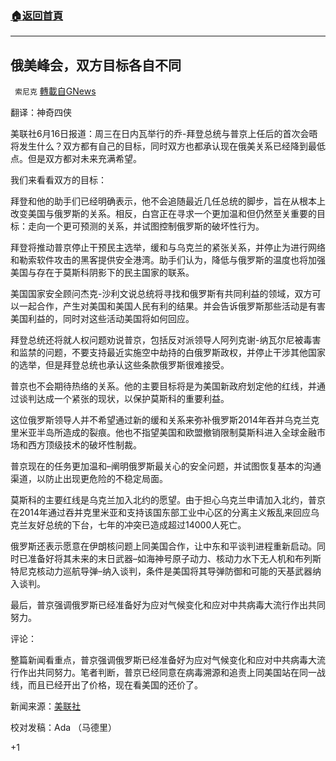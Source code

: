 ###  [:house:返回首頁](https://github.com/ourhimalayas/txt)
---

## 俄美峰会，双方目标各自不同
` 索尼克` [轉載自GNews](https://gnews.org/zh-hans/1327233/)

翻译：神奇四侠

美联社6月16日报道：周三在日内瓦举行的乔-拜登总统与普京上任后的首次会晤将发生什么？双方都有自己的目标，同时双方也都承认现在俄美关系已经降到最低点。但是双方都对未来充满希望。

我们来看看双方的目标：

拜登和他的助手们已经明确表示，他不会追随最近几任总统的脚步，旨在从根本上改变美国与俄罗斯的关系。相反，白宫正在寻求一个更加温和但仍然至关重要的目标：走向一个更可预测的关系，并试图控制俄罗斯的破坏性行为。

拜登将推动普京停止干预民主选举，缓和与乌克兰的紧张关系，并停止为进行网络和勒索软件攻击的黑客提供安全港湾。助手们认为，降低与俄罗斯的温度也将加强美国与存在于莫斯科阴影下的民主国家的联系。

美国国家安全顾问杰克-沙利文说总统将寻找和俄罗斯有共同利益的领域，双方可以一起合作，产生对美国和美国人民有利的结果。并会告诉俄罗斯那些活动是有害美国利益的，同时对这些活动美国将如何回应。

拜登总统还将就人权问题劝说普京，包括反对派领导人阿列克谢-纳瓦尔尼被毒害和监禁的问题，不要支持最近实施空中劫持的白俄罗斯政权，并停止干涉其他国家的选举，但是拜登总统也承认这些条款俄罗斯很难接受。

普京也不会期待热络的关系。他的主要目标将是为美国新政府划定他的红线，并通过谈判达成一个紧张的现状，以保护莫斯科的重要利益。

这位俄罗斯领导人并不希望通过新的缓和关系来弥补俄罗斯2014年吞并乌克兰克里米亚半岛所造成的裂痕。他也不指望美国和欧盟撤销限制莫斯科进入全球金融市场和西方顶级技术的破坏性制裁。

普京现在的任务更加温和–阐明俄罗斯最关心的安全问题，并试图恢复基本的沟通渠道，以防止出现更危险的不稳定局面。

莫斯科的主要红线是乌克兰加入北约的愿望。由于担心乌克兰申请加入北约，普京在2014年通过吞并克里米亚和支持该国东部工业中心区的分离主义叛乱来回应乌克兰友好总统的下台，七年的冲突已造成超过14000人死亡。

俄罗斯还表示愿意在伊朗核问题上同美国合作，让中东和平谈判进程重新启动。同时已准备好将其未来的末日武器–如海神号原子动力、核动力水下无人机和布列斯特尼克核动力巡航导弹–纳入谈判，条件是美国将其导弹防御和可能的天基武器纳入谈判。

最后，普京强调俄罗斯已经准备好为应对气候变化和应对中共病毒大流行作出共同努力。

评论：

整篇新闻看重点，普京强调俄罗斯已经准备好为应对气候变化和应对中共病毒大流行作出共同努力。笔者判断，普京已经同意在病毒溯源和追责上同美国站在同一战线，而且已经开出了价格，现在看美国的还价了。

新闻来源：[美联社](https://apnews.com/article/biden-putin-summit-goals-34b4222285bac602168eadf15a414f5e)

校对发稿：Ada （马德里）

+1
